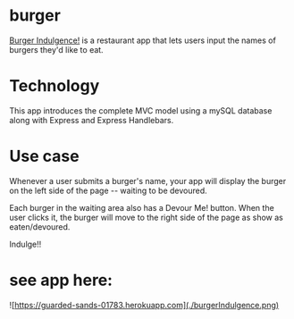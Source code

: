 # burger

[Burger Indulgence!](https://guarded-sands-01783.herokuapp.com/) is a restaurant app that lets users input the names of burgers they'd like to eat.

# Technology
This app introduces the complete MVC model using a mySQL database along with Express and Express Handlebars.

# Use case
Whenever a user submits a burger's name, your app will display the burger on the left side of the page -- waiting to be devoured.

Each burger in the waiting area also has a Devour Me! button. When the user clicks it, the burger will move to the right side of the page as show as eaten/devoured.

Indulge!!

# see app here:
![https://guarded-sands-01783.herokuapp.com](./burgerIndulgence.png)
